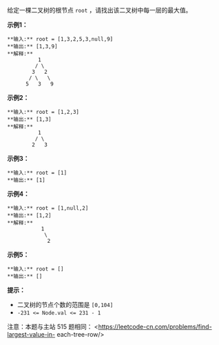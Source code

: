 给定一棵二叉树的根节点 `root` ，请找出该二叉树中每一层的最大值。



**示例1：**

    
    
    **输入:** root = [1,3,2,5,3,null,9]
    **输出:** [1,3,9]
    **解释:**
              1
             / \
            3   2
           / \   \  
          5   3   9 
    

**示例2：**

    
    
    **输入:** root = [1,2,3]
    **输出:** [1,3]
    **解释:**
              1
             / \
            2   3
    

**示例3：**

    
    
    **输入:** root = [1]
    **输出:** [1]
    

**示例4：**

    
    
    **输入:** root = [1,null,2]
    **输出:** [1,2]
    **解释:**      
               1 
                \
                 2     
    

**示例5：**

    
    
    **输入:** root = []
    **输出:** []
    



**提示：**

  * 二叉树的节点个数的范围是 `[0,104]`
  * `-231 <= Node.val <= 231 - 1`



注意：本题与主站 515 题相同： <https://leetcode-cn.com/problems/find-largest-value-in-
each-tree-row/>

